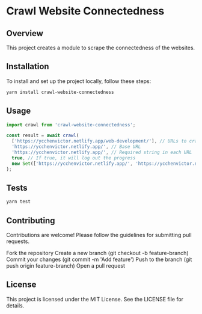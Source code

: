 # Crawl Website Connectedness

## Overview

This project creates a module to scrape the connectedness of the websites.

## Installation

To install and set up the project locally, follow these steps:

```bash
yarn install crawl-website-connectedness
```

## Usage

```javascript
import crawl from 'crawl-website-connectedness';

const result = await crawl(
  ['https://ycchenvictor.netlify.app/web-development/'], // URLs to crawl (queue)
  'https://ycchenvictor.netlify.app/', // Base URL
  'https://ycchenvictor.netlify.app/', // Required string in each URL
  true, // If true, it will log out the progress
  new Set(['https://ycchenvictor.netlify.app/', 'https://ycchenvictor.netlify.app/software-dashboard']) // visited. You can add URLs here to prevent the crawler from visiting them
);
```

## Tests

```bash
yarn test
```

## Contributing

Contributions are welcome! Please follow the guidelines for submitting pull requests.

Fork the repository
Create a new branch (git checkout -b feature-branch)
Commit your changes (git commit -m 'Add feature')
Push to the branch (git push origin feature-branch)
Open a pull request

## License

This project is licensed under the MIT License. See the LICENSE file for details.
